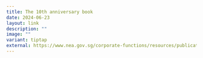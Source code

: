 ```yaml
---
title: The 10th anniversary book
date: 2024-06-23
layout: link
description: ""
image: ""
variant: tiptap
external: https://www.nea.gov.sg/corporate-functions/resources/publications/books-journals-and-magazines/10th-anniversary-book
---
```

